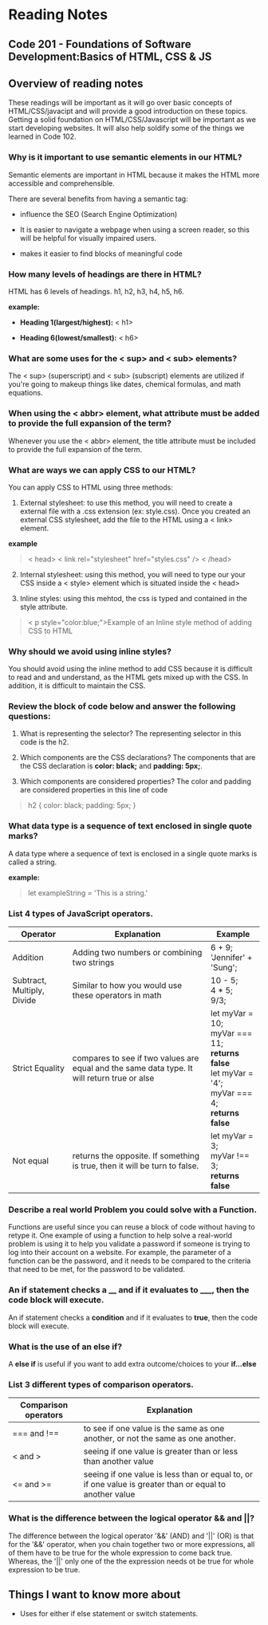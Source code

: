 # Reading Notes

## Code 201 - Foundations of Software Development:Basics of HTML, CSS & JS

## Overview of reading notes

These readings will be important as it will go over basic concepts of HTML/CSS/javacipt and will provide a good introduction on these topics. Getting a solid foundation on HTML/CSS/Javascript will be important as we start developing websites. It will also help soldify some of the things we learned in Code 102.


### Why is it important to use semantic elements in our HTML?

Semantic elements are important in HTML because it makes the HTML more accessible and comprehensible.

There are several benefits from having a semantic tag:

* influence the SEO (Search Engine Optimization)

* It is easier to navigate a webpage when using a screen reader, so this will be helpful for visually impaired users.
* makes it easier to find blocks of meaningful code

### How many levels of headings are there in HTML?

HTML has 6 levels of headings. h1, h2, h3, h4, h5, h6.

**example:**

* **Heading 1(largest/highest):** < h1>

* **Heading 6(lowest/smallest):** < h6>

### What are some uses for the < sup> and < sub> elements?

The < sup> (superscript) and < sub> (subscript) elements are utilized if you're going to makeup things like dates, chemical formulas, and math equations. 

### When using the < abbr> element, what attribute must be added to provide the full expansion of the term?

Whenever you use the < abbr> element, the title attribute must be included to provide the full expansion of the term.

### What are ways we can apply CSS to our HTML?

You can apply CSS to HTML using three methods:

1. External stylesheet: to use this method, you will need to create a external file with a .css extension (ex: style.css). Once you created an external CSS stylesheet, add the file to the HTML using a < link> element. 

 **example**

  > < head>
    < link rel="stylesheet" href="styles.css" />
  < /head>

2. Internal stylesheet: using this method, you will need to type our your CSS inside a < style> element which is situated inside the < head>

3. Inline styles: using this mehtod, the css is typed and contained in the style attribute.

> < p style="color:blue;">Example of an Inline style method of adding CSS to HTML</p>

### Why should we avoid using inline styles?

You should avoid using the inline method to add CSS because it is difficult to read and and understand, as the HTML gets mixed up with the CSS. In addition, it is difficult to maintain the CSS.

### Review the block of code below and answer the following questions:

1. What is representing the selector?
The representing selector in this code is the h2.

2. Which components are the CSS declarations?
The components that are the CSS declaration is **color: black;** and **padding: 5px;**. 

3. Which components are considered properties?
The color and padding are considered properties in this line of code

> h2 {
     color: black;
     padding: 5px;
   }


### What data type is a sequence of text enclosed in single quote marks?

A data type where a sequence of text is enclosed in a single quote marks is called a string.

**example:**
> let exampleString = 'This is a string.'

### List 4 types of JavaScript operators.

Operator | Explanation | Example
--- | --- | ---
Addition| Adding two numbers or combining two strings | 6 + 9; <br> 'Jennifer' + 'Sung';|
Subtract, Multiply, Divide | Similar to how you would use these operators in math | 10 - 5; <br> 4 * 5; <br> 9/3; |
Strict Equality | compares to see if two values are equal and the same data type. It will return true or alse | let myVar = 10; <br> myVar === 11; <br> **returns false** <br> let myVar = '4'; <br> myVar === 4; <br> **returns false** |
Not equal | returns the opposite. If something is true, then it will be turn to false. | let myVar = 3; <br> myVar !== 3; <br> **returns false** |

### Describe a real world Problem you could solve with a Function.

Functions are useful since you can reuse a block of code without having to retype it. One example of using a function to help solve a real-world problem is using it to help you validate a password if someone is trying to log into their account on a website. For example, the parameter of a function can be the password, and it needs to be compared to the criteria that need to be met, for the password to be validated.


### An if statement checks a __ and if it evaluates to ___, then the code block will execute.

An if statement checks a **condition** and if it evaluates to **true**, then the code block will execute.


### What is the use of an else if?

A **else if** is useful if you want to add extra outcome/choices to your **if...else**

### List 3 different types of comparison operators.

Comparison operators| Explanation | 
--- | --- |
=== and !== | to see if one value is the same as one another, or not the same as one another. |
< and > | seeing if one value is greater than or less than another value |
<= and >= | seeing if one value is less than or equal to, or if one value is greater than or equal to another value



### What is the difference between the logical operator && and ||?

The difference between the logical operator '&&' (AND) and '||' (OR) is that for the '&&' operator, when you chain together two or more expressions, all of them have to be true for the whole expression to come back true. Whereas, the '||' only one of the the expression needs ot be true for whole expression to be true.

## Things I want to know more about

* Uses for either if else statement or switch statements.

